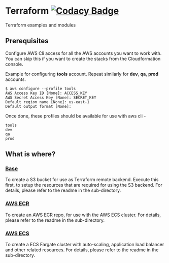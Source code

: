 # Terraform [![Codacy Badge](https://api.codacy.com/project/badge/Grade/8d1372eabf874e0f922bb41508862cb6)](https://www.codacy.com/app/abi5090/terraform?utm_source=github.com&amp;utm_medium=referral&amp;utm_content=abiydv/terraform&amp;utm_campaign=Badge_Grade)
Terraform examples and modules

## Prerequisites
Configure AWS Cli access for all the AWS accounts you want to work with. You can skip this if you want to create the stacks from the Cloudformation console.

Example for configuring **tools** account. Repeat similarly for **dev**, **qa**, **prod** accounts. 
```
$ aws configure --profile tools
AWS Access Key ID [None]: ACCESS_KEY
AWS Secret Access Key [None]: SECRET_KEY
Default region name [None]: us-east-1
Default output format [None]:
```
Once done, these profiles should be available for use with aws cli - 
```
tools
dev
qa
prod
```

## What is where?

### [Base](./base)
To create a S3 bucket for use as Terraform remote backend. Execute this first, to setup the resources that are required for using the S3 backend. For details, please refer to the readme in the sub-directory.

### [AWS ECR](./ecr)
To create an AWS ECR repo, for use with the AWS ECS cluster. For details, please refer to the readme in the sub-directory.

### [AWS ECS](./ecs)
To create a ECS Fargate cluster with auto-scaling, application load balancer and other related resources. For details, please refer to the readme in the sub-directory.
